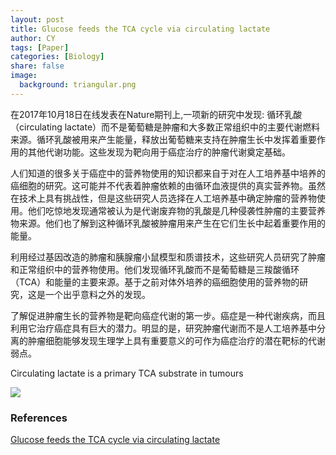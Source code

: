 ```yaml
---
layout: post
title: Glucose feeds the TCA cycle via circulating lactate
author: CY
tags: [Paper]
categories: [Biology]
share: false
image:
  background: triangular.png 
---
```




在2017年10月18日在线发表在Nature期刊上,一项新的研究中发现: 循环乳酸（circulating lactate）而不是葡萄糖是肿瘤和大多数正常组织中的主要代谢燃料来源。循环乳酸被用来产生能量，释放出葡萄糖来支持在肿瘤生长中发挥着重要作用的其他代谢功能。这些发现为靶向用于癌症治疗的肿瘤代谢奠定基础。

人们知道的很多关于癌症中的营养物使用的知识都来自于对在人工培养基中培养的癌细胞的研究。这可能并不代表着肿瘤依赖的由循环血液提供的真实营养物。虽然在技术上具有挑战性，但是这些研究人员选择在人工培养基中确定肿瘤的营养物使用。他们吃惊地发现通常被认为是代谢废弃物的乳酸是几种侵袭性肿瘤的主要营养物来源。他们也了解到这种循环乳酸被肿瘤用来产生在它们生长中起着重要作用的能量。

利用经过基因改造的肺瘤和胰腺瘤小鼠模型和质谱技术，这些研究人员研究了肿瘤和正常组织中的营养物使用。他们发现循环乳酸而不是葡萄糖是三羧酸循环（TCA）和能量的主要来源。基于之前对体外培养的癌细胞使用的营养物的研究，这是一个出乎意料之外的发现。

了解促进肿瘤生长的营养物是靶向癌症代谢的第一步。癌症是一种代谢疾病，而且利用它治疗癌症具有巨大的潜力。明显的是，研究肿瘤代谢而不是人工培养基中分离的肿瘤细胞能够发现生理学上具有重要意义的可作为癌症治疗的潜在靶标的代谢弱点。



Circulating lactate is a primary TCA substrate in tumours

![](https://www.nature.com/nature/journal/vaop/ncurrent/images/nature24057-f4.jpg)



### References    

[Glucose feeds the TCA cycle via circulating lactate](https://www.nature.com/nature/journal/vaop/ncurrent/full/nature24057.html)